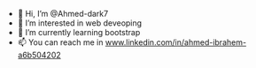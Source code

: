 - 👋 Hi, I’m @Ahmed-dark7
- 👀 I’m interested in web deveoping
- 🌱 I’m currently learning bootstrap
- 📫 You can reach me in www.linkedin.com/in/ahmed-ibrahem-a6b504202

<!---
Ahmed-dark7/Ahmed-dark7 is a ✨ special ✨ repository because its `README.md` (this file) appears on your GitHub profile.
You can click the Preview link to take a look at your changes.
--->

